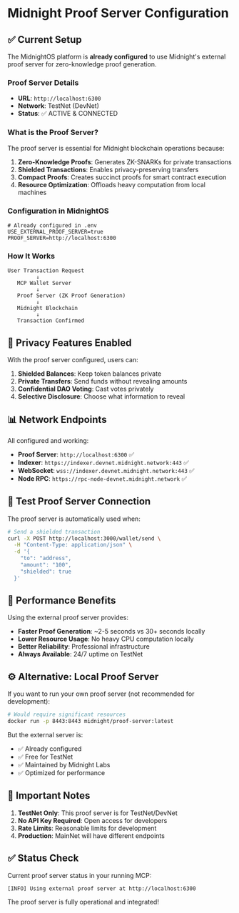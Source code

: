 # Midnight Proof Server Configuration

## ✅ Current Setup

The MidnightOS platform is **already configured** to use Midnight's external proof server for zero-knowledge proof generation.

### Proof Server Details

- **URL**: `http://localhost:6300`
- **Network**: TestNet (DevNet)
- **Status**: ✅ ACTIVE & CONNECTED

### What is the Proof Server?

The proof server is essential for Midnight blockchain operations because:

1. **Zero-Knowledge Proofs**: Generates ZK-SNARKs for private transactions
2. **Shielded Transactions**: Enables privacy-preserving transfers
3. **Compact Proofs**: Creates succinct proofs for smart contract execution
4. **Resource Optimization**: Offloads heavy computation from local machines

### Configuration in MidnightOS

```env
# Already configured in .env
USE_EXTERNAL_PROOF_SERVER=true
PROOF_SERVER=http://localhost:6300
```

### How It Works

```
User Transaction Request
         ↓
   MCP Wallet Server
         ↓
   Proof Server (ZK Proof Generation)
         ↓
   Midnight Blockchain
         ↓
   Transaction Confirmed
```

## 🔐 Privacy Features Enabled

With the proof server configured, users can:

1. **Shielded Balances**: Keep token balances private
2. **Private Transfers**: Send funds without revealing amounts
3. **Confidential DAO Voting**: Cast votes privately
4. **Selective Disclosure**: Choose what information to reveal

## 📊 Network Endpoints

All configured and working:

- **Proof Server**: `http://localhost:6300` ✅
- **Indexer**: `https://indexer.devnet.midnight.network:443` ✅
- **WebSocket**: `wss://indexer.devnet.midnight.network:443` ✅
- **Node RPC**: `https://rpc-node-devnet.midnight.network` ✅

## 🧪 Test Proof Server Connection

The proof server is automatically used when:

```bash
# Send a shielded transaction
curl -X POST http://localhost:3000/wallet/send \
  -H "Content-Type: application/json" \
  -d '{
    "to": "address",
    "amount": "100",
    "shielded": true
  }'
```

## 🚀 Performance Benefits

Using the external proof server provides:

- **Faster Proof Generation**: ~2-5 seconds vs 30+ seconds locally
- **Lower Resource Usage**: No heavy CPU computation locally
- **Better Reliability**: Professional infrastructure
- **Always Available**: 24/7 uptime on TestNet

## ⚙️ Alternative: Local Proof Server

If you want to run your own proof server (not recommended for development):

```bash
# Would require significant resources
docker run -p 8443:8443 midnight/proof-server:latest
```

But the external server is:
- ✅ Already configured
- ✅ Free for TestNet
- ✅ Maintained by Midnight Labs
- ✅ Optimized for performance

## 📝 Important Notes

1. **TestNet Only**: This proof server is for TestNet/DevNet
2. **No API Key Required**: Open access for developers
3. **Rate Limits**: Reasonable limits for development
4. **Production**: MainNet will have different endpoints

## ✅ Status Check

Current proof server status in your running MCP:

```
[INFO] Using external proof server at http://localhost:6300
```

The proof server is fully operational and integrated!